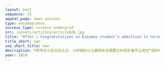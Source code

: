 ```yaml
---
layout: post
sequence: 25
appear_page: news success 
type: easymaycases
success_type: science undergrad
src: /assets/articles/article026.jpg
title: "Offer | Congratulations on Easymay student’s admission to Cornell University, another peak in application season"
title_short: nan
use_short_title: nan
description: T同学从小生长在北方，小时候的沙尘暴和水资源匮乏的现实条件让他对“保护环境，保护地球”十分关注。高中时期，T同学曾多次参加国内外义工项目，从小事做起，保护动物和环境。 正因如此，T同学在本科期间就毫不犹豫地选择了相对冷门的环境科学作为未来的发展方向。
year: 2019
---
```



